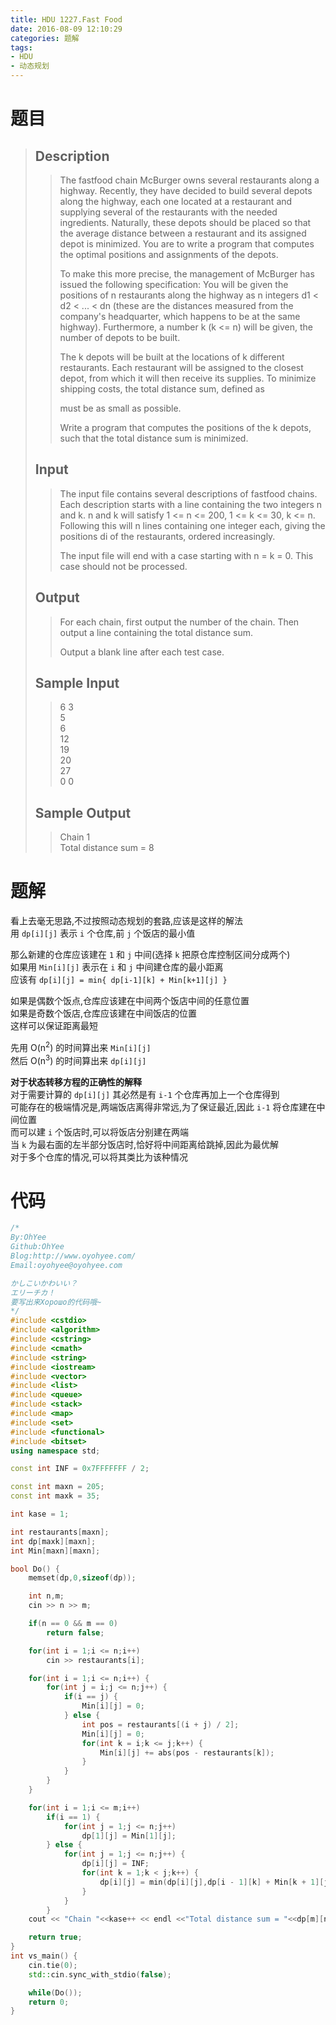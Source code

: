 ```yaml
---
title: HDU 1227.Fast Food
date: 2016-08-09 12:10:29
categories: 题解
tags:
- HDU
- 动态规划
---
```

# 题目
> 
> ## Description  
>> The fastfood chain McBurger owns several restaurants along a highway. Recently, they have decided to build several depots along the highway, each one located at a restaurant and supplying several of the restaurants with the needed ingredients. Naturally, these depots should be placed so that the average distance between a restaurant and its assigned depot is minimized. You are to write a program that computes the optimal positions and assignments of the depots.   
>>   
>> To make this more precise, the management of McBurger has issued the following specification: You will be given the positions of n restaurants along the highway as n integers d1 < d2 < ... < dn (these are the distances measured from the company's headquarter, which happens to be at the same highway). Furthermore, a number k (k <= n) will be given, the number of depots to be built.   
>>   
>> The k depots will be built at the locations of k different restaurants. Each restaurant will be assigned to the closest depot, from which it will then receive its supplies. To minimize shipping costs, the total distance sum, defined as   
>>   
>>   
>>   
>>   
>> must be as small as possible.   
>>   
>> Write a program that computes the positions of the k depots, such that the total distance sum is minimized.   
>> <!--more-->  
> 
> ## Input  
>> The input file contains several descriptions of fastfood chains. Each description starts with a line containing the two integers n and k. n and k will satisfy 1 <= n <= 200, 1 <= k <= 30, k <= n. Following this will n lines containing one integer each, giving the positions di of the restaurants, ordered increasingly.   
>>   
>> The input file will end with a case starting with n = k = 0. This case should not be processed.   
> 
> ## Output  
>> For each chain, first output the number of the chain. Then output a line containing the total distance sum.   
>>   
>> Output a blank line after each test case.   
> 
> ## Sample Input  
>> 6 3  
>> 5  
>> 6  
>> 12  
>> 19  
>> 20  
>> 27  
>> 0 0  
> 
> ## Sample Output  
>> Chain 1  
>> Total distance sum = 8  

# 题解

看上去毫无思路,不过按照动态规划的套路,应该是这样的解法  
用 `dp[i][j]` 表示 `i` 个仓库,前 `j` 个饭店的最小值  

那么新建的仓库应该建在 `1` 和 `j` 中间(选择 `k` 把原仓库控制区间分成两个)   
如果用 `Min[i][j]` 表示在 `i` 和 `j` 中间建仓库的最小距离  
应该有 `dp[i][j] = min{ dp[i-1][k] + Min[k+1][j] }`  

如果是偶数个饭点,仓库应该建在中间两个饭店中间的任意位置  
如果是奇数个饭店,仓库应该建在中间饭店的位置  
这样可以保证距离最短  

先用 O(n<sup>2</sup>) 的时间算出来 `Min[i][j]`  
然后 O(n<sup>3</sup>) 的时间算出来 `dp[i][j]`  

**对于状态转移方程的正确性的解释**  
对于需要计算的 `dp[i][j]` 其必然是有 `i-1` 个仓库再加上一个仓库得到  
可能存在的极端情况是,两端饭店离得非常远,为了保证最近,因此 `i-1` 将仓库建在中间位置  
而可以建 `i` 个饭店时,可以将饭店分别建在两端  
当 `k` 为最右面的左半部分饭店时,恰好将中间距离给跳掉,因此为最优解  
对于多个仓库的情况,可以将其类比为该种情况  

# 代码
```cpp Fast Food https://github.com/OhYee/ACM.github.io/blob/master\HDU\1227.Fast%20Food.cpp 代码备份
/*
By:OhYee
Github:OhYee
Blog:http://www.oyohyee.com/
Email:oyohyee@oyohyee.com

かしこいかわいい？
エリーチカ！
要写出来Хорошо的代码哦~
*/
#include <cstdio>
#include <algorithm>
#include <cstring>
#include <cmath>
#include <string>
#include <iostream>
#include <vector>
#include <list>
#include <queue>
#include <stack>
#include <map>
#include <set>
#include <functional>
#include <bitset>
using namespace std;

const int INF = 0x7FFFFFFF / 2;

const int maxn = 205;
const int maxk = 35;

int kase = 1;

int restaurants[maxn];
int dp[maxk][maxn];
int Min[maxn][maxn];

bool Do() {
	memset(dp,0,sizeof(dp));

	int n,m;
	cin >> n >> m;

	if(n == 0 && m == 0)
		return false;

	for(int i = 1;i <= n;i++)
		cin >> restaurants[i];

	for(int i = 1;i <= n;i++) {
		for(int j = i;j <= n;j++) {
			if(i == j) {
				Min[i][j] = 0;
			} else {
				int pos = restaurants[(i + j) / 2];
				Min[i][j] = 0;
				for(int k = i;k <= j;k++) {
					Min[i][j] += abs(pos - restaurants[k]);
				}
			}
		}
	}

	for(int i = 1;i <= m;i++)
		if(i == 1) {
			for(int j = 1;j <= n;j++)
				dp[1][j] = Min[1][j];
		} else {
			for(int j = 1;j <= n;j++) {
				dp[i][j] = INF;
				for(int k = 1;k < j;k++) {
					dp[i][j] = min(dp[i][j],dp[i - 1][k] + Min[k + 1][j]);
				}
			}
		}
	cout << "Chain "<<kase++ << endl <<"Total distance sum = "<<dp[m][n] << endl<<endl;

	return true;
}
int vs_main() {
	cin.tie(0);
	std::cin.sync_with_stdio(false);

	while(Do());
	return 0;
}
```